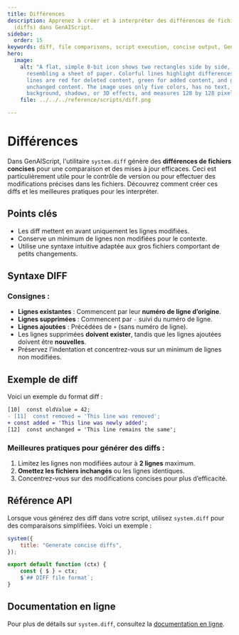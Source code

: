 ```yaml
---
title: Différences
description: Apprenez à créer et à interpréter des différences de fichiers
  (diffs) dans GenAIScript.
sidebar:
  order: 15
keywords: diff, file comparisons, script execution, concise output, GenAIScript
hero:
  image:
    alt: "A flat, simple 8-bit icon shows two rectangles side by side, each
      resembling a sheet of paper. Colorful lines highlight differences: some
      lines are red for deleted content, green for added content, and gray for
      unchanged content. The image uses only five colors, has no text, people,
      background, shadows, or 3D effects, and measures 128 by 128 pixels."
    file: ../../../reference/scripts/diff.png

---
```


# Différences

Dans GenAIScript, l'utilitaire `system.diff` génère des **différences de fichiers concises** pour une comparaison et des mises à jour efficaces. Ceci est particulièrement utile pour le contrôle de version ou pour effectuer des modifications précises dans les fichiers. Découvrez comment créer ces diffs et les meilleures pratiques pour les interpréter.

## Points clés

* Les diff mettent en avant uniquement les lignes modifiées.
* Conserve un minimum de lignes non modifiées pour le contexte.
* Utilise une syntaxe intuitive adaptée aux gros fichiers comportant de petits changements.

## Syntaxe DIFF

### Consignes :

* **Lignes existantes** : Commencent par leur **numéro de ligne d’origine**.
* **Lignes supprimées** : Commencent par `-` suivi du numéro de ligne.
* **Lignes ajoutées** : Précédées de `+` (sans numéro de ligne).
* Les lignes supprimées **doivent exister**, tandis que les lignes ajoutées doivent être **nouvelles**.
* Préservez l’indentation et concentrez-vous sur un minimum de lignes non modifiées.

## Exemple de diff

Voici un exemple du format diff :

```diff
[10]  const oldValue = 42;
- [11]  const removed = 'This line was removed';
+ const added = 'This line was newly added';
[12]  const unchanged = 'This line remains the same';
```

### Meilleures pratiques pour générer des diffs :

1. Limitez les lignes non modifiées autour à **2 lignes** maximum.
2. **Omettez les fichiers inchangés** ou les lignes identiques.
3. Concentrez-vous sur des modifications concises pour plus d’efficacité.

## Référence API

Lorsque vous générez des diff dans votre script, utilisez `system.diff` pour des comparaisons simplifiées. Voici un exemple :

```js
system({
    title: "Generate concise diffs",
});

export default function (ctx) {
    const { $ } = ctx;
    $`## DIFF file format`;
}
```

## Documentation en ligne

Pour plus de détails sur `system.diff`, consultez la [documentation en ligne](https://microsoft.github.io/genaiscript/).
